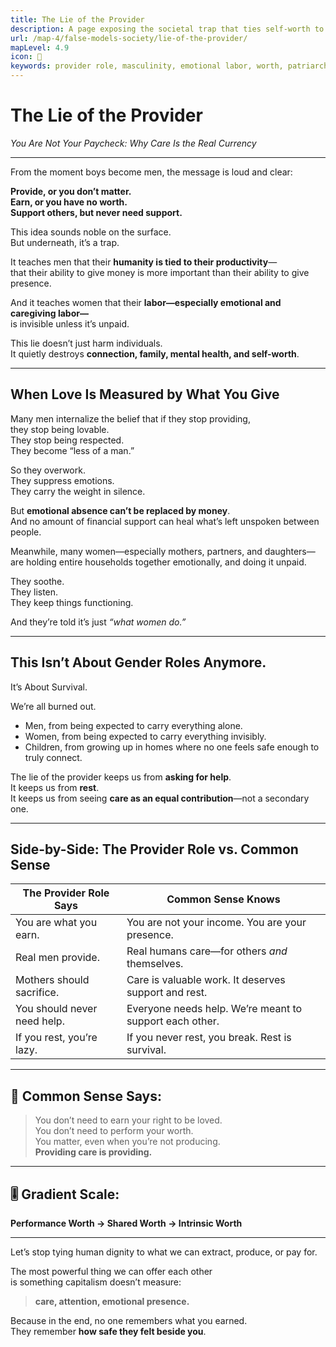 ```yaml
---
title: The Lie of the Provider
description: A page exposing the societal trap that ties self-worth to financial productivity, and reclaiming care as real value.
url: /map-4/false-models-society/lie-of-the-provider/
mapLevel: 4.9
icon: 🧾
keywords: provider role, masculinity, emotional labor, worth, patriarchy, burnout, caregiving, capitalism
---
```


# The Lie of the Provider  
_You Are Not Your Paycheck: Why Care Is the Real Currency_

---

From the moment boys become men, the message is loud and clear:

**Provide, or you don’t matter.**  
**Earn, or you have no worth.**  
**Support others, but never need support.**

This idea sounds noble on the surface.  
But underneath, it’s a trap.

It teaches men that their **humanity is tied to their productivity**—  
that their ability to give money is more important than their ability to give presence.

And it teaches women that their **labor—especially emotional and caregiving labor—**  
is invisible unless it’s unpaid.

This lie doesn’t just harm individuals.  
It quietly destroys **connection, family, mental health, and self-worth**.

---

## When Love Is Measured by What You Give

Many men internalize the belief that if they stop providing,  
they stop being lovable.  
They stop being respected.  
They become “less of a man.”

So they overwork.  
They suppress emotions.  
They carry the weight in silence.

But **emotional absence can’t be replaced by money**.  
And no amount of financial support can heal what’s left unspoken between people.

Meanwhile, many women—especially mothers, partners, and daughters—  
are holding entire households together emotionally, and doing it unpaid.

They soothe.  
They listen.  
They keep things functioning.

And they’re told it’s just *“what women do.”*

---

## This Isn’t About Gender Roles Anymore.  
It’s About Survival.

We’re all burned out.

- Men, from being expected to carry everything alone.  
- Women, from being expected to carry everything invisibly.  
- Children, from growing up in homes where no one feels safe enough to truly connect.

The lie of the provider keeps us from **asking for help**.  
It keeps us from **rest**.  
It keeps us from seeing **care as an equal contribution**—not a secondary one.

---

## Side-by-Side: The Provider Role vs. Common Sense

| **The Provider Role Says**       | **Common Sense Knows**                                     |
|----------------------------------|-------------------------------------------------------------|
| You are what you earn.           | You are not your income. You are your presence.            |
| Real men provide.                | Real humans care—for others *and* themselves.              |
| Mothers should sacrifice.        | Care is valuable work. It deserves support and rest.       |
| You should never need help.      | Everyone needs help. We’re meant to support each other.    |
| If you rest, you’re lazy.        | If you never rest, you break. Rest is survival.            |

---

## 🧠 Common Sense Says:

> You don’t need to earn your right to be loved.  
> You don’t need to perform your worth.  
> You matter, even when you’re not producing.  
> **Providing care is providing.**

---

## 🎚️ Gradient Scale:

**Performance Worth → Shared Worth → Intrinsic Worth**

---

Let’s stop tying human dignity to what we can extract, produce, or pay for.

The most powerful thing we can offer each other  
is something capitalism doesn’t measure:

> **care, attention, emotional presence.**

Because in the end, no one remembers what you earned.  
They remember **how safe they felt beside you**.